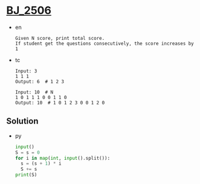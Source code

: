 # [BJ_2506](https://acmicpc.net/problem/2506)

* en

  ```en
  Given N score, print total score.
  If student get the questions consecutively, the score increases by 1
  ```

* tc

  ```tc
  Input: 3
  1 1 1
  Output: 6  # 1 2 3

  Input: 10  # N
  1 0 1 1 1 0 0 1 1 0
  Output: 10  # 1 0 1 2 3 0 0 1 2 0
  ```

## Solution

* py

  ```py
  input()
  S = s = 0
  for i in map(int, input().split()):
    s = (s + 1) * i
    S += s
  print(S)
  ```
